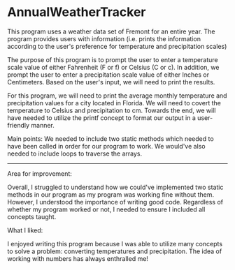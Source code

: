# AnnualWeatherTracker
This program uses a weather data set of Fremont for an entire year. The program provides users with information (i.e. prints the information according to the user's preference for temperature and precipitation scales)

The purpose of this program is to prompt the user to enter a temperature scale value of either Fahrenheit (F or f) or Celsius (C or c). 
In addition, we prompt the user to enter a precipitation scale value of either Inches or Centimeters. 
Based on the user's input, we will need to print the results. 

For this program, we will need to print the average monthly temperature and precipitation values for a city located in Florida. 
We will need to covert the temperature to Celsius and precipitation to cm. 
Towards the end, we will have needed to utilize the printf concept to format our output in a user-friendly manner. 

Main points: We needed to include two static methods which needed to have been called in order for our program to work. 
We would've also needed to include loops to traverse the arrays. 

------------------------------------------------------------------------------------------------

Area for improvement: 

Overall, I struggled to understand how we could've implemented two static methods in our program as my program was working fine without them. 
However, I understood the importance of writing good code. Regardless of whether my program worked or not, I needed to ensure I included all concepts taught. 

What I liked: 

I enjoyed writing this program because I was able to utilize many concepts to solve a problem: converting temperatures and precipitation. 
The idea of working with numbers has always enthralled me!
